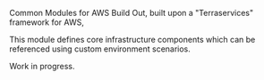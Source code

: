 Common Modules for AWS Build Out, built upon a "Terraservices" framework for AWS,

This module defines core infrastructure components which can be referenced using custom environment scenarios.

Work in progress.
